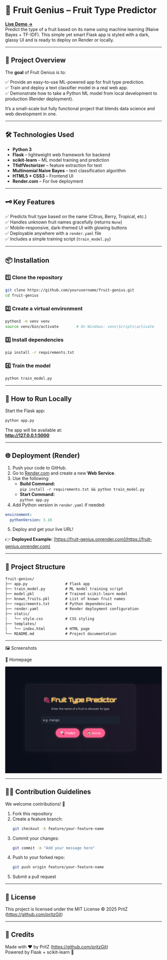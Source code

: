 
# 🍓 Fruit Genius – Fruit Type Predictor

**[Live Demo →](https://fruit-genius.onrender.com)**  
Predict the type of a fruit based on its name using machine learning (Naive Bayes + TF-IDF). This simple yet smart Flask app is styled with a dark, glassy UI and is ready to deploy on Render or locally.

---

## 📖 Project Overview

The **goal** of Fruit Genius is to:  

✅ Provide an easy-to-use ML-powered app for fruit type prediction.  
✅ Train and deploy a text classifier model in a real web app.  
✅ Demonstrate how to take a Python ML model from local development to production (Render deployment).  

It’s a small-scale but fully functional project that blends data science and web development in one.

---

## 🛠️ Technologies Used

- **Python 3**
- **Flask** – lightweight web framework for backend
- **scikit-learn** – ML model training and prediction
- **TfidfVectorizer** – feature extraction for text
- **Multinomial Naive Bayes** – text classification algorithm
- **HTML5 + CSS3** – Frontend UI
- **Render.com** – For live deployment

---

## 🗝️ Key Features

✅ Predicts fruit type based on the name (Citrus, Berry, Tropical, etc.)  
✅ Handles unknown fruit names gracefully (returns `None`)  
✅ Mobile-responsive, dark-themed UI with glowing buttons  
✅ Deployable anywhere with a `render.yaml` file  
✅ Includes a simple training script (`train_model.py`)  

---

## 📦 Installation

### 1️⃣ Clone the repository
```bash
git clone https://github.com/yourusername/fruit-genius.git
cd fruit-genius
```

### 2️⃣ Create a virtual environment
```bash
python3 -m venv venv
source venv/bin/activate        # On Windows: venv\Scripts\activate
```

### 3️⃣ Install dependencies
```bash
pip install -r requirements.txt
```

### 4️⃣ Train the model
```bash
python train_model.py
```

---

## 🚀 How to Run Locally

Start the Flask app:  

```bash
python app.py
```

The app will be available at:  
**http://127.0.0.1:5000**

---

## 🌐 Deployment (Render)

1. Push your code to GitHub.  
2. Go to [Render.com](https://render.com) and create a new **Web Service**.  
3. Use the following:  
   - **Build Command:**  
     `pip install -r requirements.txt && python train_model.py`
   - **Start Command:**  
     `python app.py`
4. Add Python version in `render.yaml` if needed:  
```yaml
environment:
  pythonVersion: 3.10
```
5. Deploy and get your live URL!  

👉 **Deployed Example:** [https://fruit-genius.onrender.com](https://fruit-genius.onrender.com)

---

## 📁 Project Structure

```
fruit-genius/
├── app.py                 # Flask app
├── train_model.py         # ML model training script
├── model.pkl              # Trained scikit-learn model
├── known_fruits.pkl       # List of known fruit names
├── requirements.txt       # Python dependencies
├── render.yaml            # Render deployment configuration
├── static/
│   └── style.css          # CSS styling
├── templates/
│   └── index.html         # HTML page
└── README.md              # Project documentation
```

---

🖼️ Screenshots

🌟 Homepage

![Screenshot](assets/screenshot.png)

---

## 👨‍💻 Contribution Guidelines

We welcome contributions! 🚀  

1. Fork this repository  
2. Create a feature branch:  
   ```bash
   git checkout -b feature/your-feature-name
   ```
3. Commit your changes:  
   ```bash
   git commit -m "Add your message here"
   ```
4. Push to your forked repo:  
   ```bash
   git push origin feature/your-feature-name
   ```
5. Submit a pull request

---

## 📜 License

This project is licensed under the MIT License © 2025 PritZ (https://github.com/pritzGit)

---

## 🌟 Credits

Made with ❤️ by PritZ (https://github.com/pritzGit)  
Powered by Flask + scikit-learn 🍍